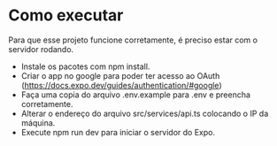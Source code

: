 # Como executar
Para que esse projeto funcione corretamente, é preciso estar com o servidor rodando.

- Instale os pacotes com npm install.
- Criar o app no google para poder ter acesso ao OAuth (https://docs.expo.dev/guides/authentication/#google)
- Faça uma copia do arquivo .env.example para .env e preencha corretamente.
- Alterar o endereço do arquivo src/services/api.ts colocando o IP da máquina.
- Execute npm run dev para iniciar o servidor do Expo.
